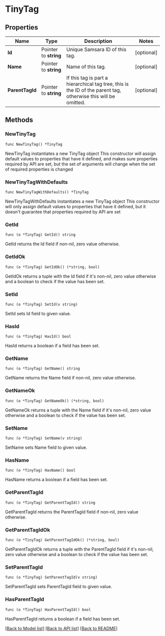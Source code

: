 # TinyTag

## Properties

Name | Type | Description | Notes
------------ | ------------- | ------------- | -------------
**Id** | Pointer to **string** | Unique Samsara ID of this tag. | [optional] 
**Name** | Pointer to **string** | Name of this tag. | [optional] 
**ParentTagId** | Pointer to **string** | If this tag is part a hierarchical tag tree, this is the ID of the parent tag, otherwise this will be omitted. | [optional] 

## Methods

### NewTinyTag

`func NewTinyTag() *TinyTag`

NewTinyTag instantiates a new TinyTag object
This constructor will assign default values to properties that have it defined,
and makes sure properties required by API are set, but the set of arguments
will change when the set of required properties is changed

### NewTinyTagWithDefaults

`func NewTinyTagWithDefaults() *TinyTag`

NewTinyTagWithDefaults instantiates a new TinyTag object
This constructor will only assign default values to properties that have it defined,
but it doesn't guarantee that properties required by API are set

### GetId

`func (o *TinyTag) GetId() string`

GetId returns the Id field if non-nil, zero value otherwise.

### GetIdOk

`func (o *TinyTag) GetIdOk() (*string, bool)`

GetIdOk returns a tuple with the Id field if it's non-nil, zero value otherwise
and a boolean to check if the value has been set.

### SetId

`func (o *TinyTag) SetId(v string)`

SetId sets Id field to given value.

### HasId

`func (o *TinyTag) HasId() bool`

HasId returns a boolean if a field has been set.

### GetName

`func (o *TinyTag) GetName() string`

GetName returns the Name field if non-nil, zero value otherwise.

### GetNameOk

`func (o *TinyTag) GetNameOk() (*string, bool)`

GetNameOk returns a tuple with the Name field if it's non-nil, zero value otherwise
and a boolean to check if the value has been set.

### SetName

`func (o *TinyTag) SetName(v string)`

SetName sets Name field to given value.

### HasName

`func (o *TinyTag) HasName() bool`

HasName returns a boolean if a field has been set.

### GetParentTagId

`func (o *TinyTag) GetParentTagId() string`

GetParentTagId returns the ParentTagId field if non-nil, zero value otherwise.

### GetParentTagIdOk

`func (o *TinyTag) GetParentTagIdOk() (*string, bool)`

GetParentTagIdOk returns a tuple with the ParentTagId field if it's non-nil, zero value otherwise
and a boolean to check if the value has been set.

### SetParentTagId

`func (o *TinyTag) SetParentTagId(v string)`

SetParentTagId sets ParentTagId field to given value.

### HasParentTagId

`func (o *TinyTag) HasParentTagId() bool`

HasParentTagId returns a boolean if a field has been set.


[[Back to Model list]](../README.md#documentation-for-models) [[Back to API list]](../README.md#documentation-for-api-endpoints) [[Back to README]](../README.md)


